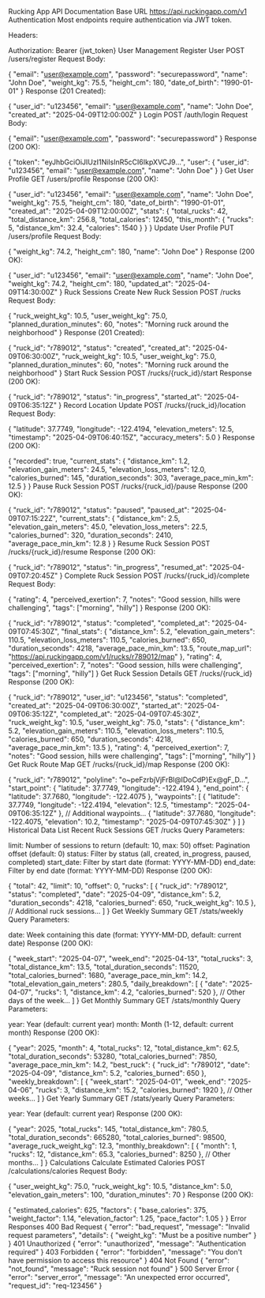 Rucking App API Documentation
Base URL
https://api.ruckingapp.com/v1
Authentication
Most endpoints require authentication via JWT token.

Headers:

Authorization: Bearer {jwt_token}
User Management
Register User
POST /users/register
Request Body:

{
  "email": "user@example.com",
  "password": "securepassword",
  "name": "John Doe",
  "weight_kg": 75.5,
  "height_cm": 180,
  "date_of_birth": "1990-01-01"
}
Response (201 Created):

{
  "user_id": "u123456",
  "email": "user@example.com",
  "name": "John Doe",
  "created_at": "2025-04-09T12:00:00Z"
}
Login
POST /auth/login
Request Body:

{
  "email": "user@example.com",
  "password": "securepassword"
}
Response (200 OK):

{
  "token": "eyJhbGciOiJIUzI1NiIsInR5cCI6IkpXVCJ9...",
  "user": {
    "user_id": "u123456",
    "email": "user@example.com",
    "name": "John Doe"
  }
}
Get User Profile
GET /users/profile
Response (200 OK):

{
  "user_id": "u123456",
  "email": "user@example.com",
  "name": "John Doe",
  "weight_kg": 75.5,
  "height_cm": 180,
  "date_of_birth": "1990-01-01",
  "created_at": "2025-04-09T12:00:00Z",
  "stats": {
    "total_rucks": 42,
    "total_distance_km": 256.8,
    "total_calories": 12450,
    "this_month": {
      "rucks": 5,
      "distance_km": 32.4,
      "calories": 1540
    }
  }
}
Update User Profile
PUT /users/profile
Request Body:

{
  "weight_kg": 74.2,
  "height_cm": 180,
  "name": "John Doe"
}
Response (200 OK):

{
  "user_id": "u123456",
  "email": "user@example.com",
  "name": "John Doe",
  "weight_kg": 74.2,
  "height_cm": 180,
  "updated_at": "2025-04-09T14:30:00Z"
}
Ruck Sessions
Create New Ruck Session
POST /rucks
Request Body:

{
  "ruck_weight_kg": 10.5,
  "user_weight_kg": 75.0,
  "planned_duration_minutes": 60,
  "notes": "Morning ruck around the neighborhood"
}
Response (201 Created):

{
  "ruck_id": "r789012",
  "status": "created",
  "created_at": "2025-04-09T06:30:00Z",
  "ruck_weight_kg": 10.5,
  "user_weight_kg": 75.0,
  "planned_duration_minutes": 60,
  "notes": "Morning ruck around the neighborhood"
}
Start Ruck Session
POST /rucks/{ruck_id}/start
Response (200 OK):

{
  "ruck_id": "r789012",
  "status": "in_progress",
  "started_at": "2025-04-09T06:35:12Z"
}
Record Location Update
POST /rucks/{ruck_id}/location
Request Body:

{
  "latitude": 37.7749,
  "longitude": -122.4194,
  "elevation_meters": 12.5,
  "timestamp": "2025-04-09T06:40:15Z",
  "accuracy_meters": 5.0
}
Response (200 OK):

{
  "recorded": true,
  "current_stats": {
    "distance_km": 1.2,
    "elevation_gain_meters": 24.5,
    "elevation_loss_meters": 12.0,
    "calories_burned": 145,
    "duration_seconds": 303,
    "average_pace_min_km": 12.5
  }
}
Pause Ruck Session
POST /rucks/{ruck_id}/pause
Response (200 OK):

{
  "ruck_id": "r789012",
  "status": "paused",
  "paused_at": "2025-04-09T07:15:22Z",
  "current_stats": {
    "distance_km": 2.5,
    "elevation_gain_meters": 45.0,
    "elevation_loss_meters": 22.5,
    "calories_burned": 320,
    "duration_seconds": 2410,
    "average_pace_min_km": 12.8
  }
}
Resume Ruck Session
POST /rucks/{ruck_id}/resume
Response (200 OK):

{
  "ruck_id": "r789012",
  "status": "in_progress",
  "resumed_at": "2025-04-09T07:20:45Z"
}
Complete Ruck Session
POST /rucks/{ruck_id}/complete
Request Body:

{
  "rating": 4,
  "perceived_exertion": 7,
  "notes": "Good session, hills were challenging",
  "tags": ["morning", "hilly"]
}
Response (200 OK):

{
  "ruck_id": "r789012",
  "status": "completed",
  "completed_at": "2025-04-09T07:45:30Z",
  "final_stats": {
    "distance_km": 5.2,
    "elevation_gain_meters": 110.5,
    "elevation_loss_meters": 110.5,
    "calories_burned": 650,
    "duration_seconds": 4218,
    "average_pace_min_km": 13.5,
    "route_map_url": "https://api.ruckingapp.com/v1/rucks/r789012/map"
  },
  "rating": 4,
  "perceived_exertion": 7,
  "notes": "Good session, hills were challenging",
  "tags": ["morning", "hilly"]
}
Get Ruck Session Details
GET /rucks/{ruck_id}
Response (200 OK):

{
  "ruck_id": "r789012",
  "user_id": "u123456",
  "status": "completed",
  "created_at": "2025-04-09T06:30:00Z",
  "started_at": "2025-04-09T06:35:12Z",
  "completed_at": "2025-04-09T07:45:30Z",
  "ruck_weight_kg": 10.5,
  "user_weight_kg": 75.0,
  "stats": {
    "distance_km": 5.2,
    "elevation_gain_meters": 110.5,
    "elevation_loss_meters": 110.5,
    "calories_burned": 650,
    "duration_seconds": 4218,
    "average_pace_min_km": 13.5
  },
  "rating": 4,
  "perceived_exertion": 7,
  "notes": "Good session, hills were challenging",
  "tags": ["morning", "hilly"]
}
Get Ruck Route Map
GET /rucks/{ruck_id}/map
Response (200 OK):

{
  "ruck_id": "r789012",
  "polyline": "o~peFzrbjVjFrBl@lDoCdP}Ex@gF_D...",
  "start_point": {
    "latitude": 37.7749,
    "longitude": -122.4194
  },
  "end_point": {
    "latitude": 37.7680,
    "longitude": -122.4075
  },
  "waypoints": [
    {
      "latitude": 37.7749,
      "longitude": -122.4194,
      "elevation": 12.5,
      "timestamp": "2025-04-09T06:35:12Z"
    },
    // Additional waypoints...
    {
      "latitude": 37.7680,
      "longitude": -122.4075,
      "elevation": 10.2,
      "timestamp": "2025-04-09T07:45:30Z"
    }
  ]
}
Historical Data
List Recent Ruck Sessions
GET /rucks
Query Parameters:

limit: Number of sessions to return (default: 10, max: 50)
offset: Pagination offset (default: 0)
status: Filter by status (all, created, in_progress, paused, completed)
start_date: Filter by start date (format: YYYY-MM-DD)
end_date: Filter by end date (format: YYYY-MM-DD)
Response (200 OK):

{
  "total": 42,
  "limit": 10,
  "offset": 0,
  "rucks": [
    {
      "ruck_id": "r789012",
      "status": "completed",
      "date": "2025-04-09",
      "distance_km": 5.2,
      "duration_seconds": 4218,
      "calories_burned": 650,
      "ruck_weight_kg": 10.5
    },
    // Additional ruck sessions...
  ]
}
Get Weekly Summary
GET /stats/weekly
Query Parameters:

date: Week containing this date (format: YYYY-MM-DD, default: current date)
Response (200 OK):

{
  "week_start": "2025-04-07",
  "week_end": "2025-04-13",
  "total_rucks": 3,
  "total_distance_km": 13.5,
  "total_duration_seconds": 11520,
  "total_calories_burned": 1680,
  "average_pace_min_km": 14.2,
  "total_elevation_gain_meters": 280.5,
  "daily_breakdown": [
    {
      "date": "2025-04-07",
      "rucks": 1,
      "distance_km": 4.2,
      "calories_burned": 520
    },
    // Other days of the week...
  ]
}
Get Monthly Summary
GET /stats/monthly
Query Parameters:

year: Year (default: current year)
month: Month (1-12, default: current month)
Response (200 OK):

{
  "year": 2025,
  "month": 4,
  "total_rucks": 12,
  "total_distance_km": 62.5,
  "total_duration_seconds": 53280,
  "total_calories_burned": 7850,
  "average_pace_min_km": 14.2,
  "best_ruck": {
    "ruck_id": "r789012",
    "date": "2025-04-09",
    "distance_km": 5.2,
    "calories_burned": 650
  },
  "weekly_breakdown": [
    {
      "week_start": "2025-04-01",
      "week_end": "2025-04-06",
      "rucks": 3,
      "distance_km": 15.2,
      "calories_burned": 1920
    },
    // Other weeks...
  ]
}
Get Yearly Summary
GET /stats/yearly
Query Parameters:

year: Year (default: current year)
Response (200 OK):

{
  "year": 2025,
  "total_rucks": 145,
  "total_distance_km": 780.5,
  "total_duration_seconds": 665280,
  "total_calories_burned": 98500,
  "average_ruck_weight_kg": 12.3,
  "monthly_breakdown": [
    {
      "month": 1,
      "rucks": 12,
      "distance_km": 65.3,
      "calories_burned": 8250
    },
    // Other months...
  ]
}
Calculations
Calculate Estimated Calories
POST /calculations/calories
Request Body:

{
  "user_weight_kg": 75.0,
  "ruck_weight_kg": 10.5,
  "distance_km": 5.0,
  "elevation_gain_meters": 100,
  "duration_minutes": 70
}
Response (200 OK):

{
  "estimated_calories": 625,
  "factors": {
    "base_calories": 375,
    "weight_factor": 1.14,
    "elevation_factor": 1.25,
    "pace_factor": 1.05
  }
}
Error Responses
400 Bad Request
{
  "error": "bad_request",
  "message": "Invalid request parameters",
  "details": {
    "weight_kg": "Must be a positive number"
  }
}
401 Unauthorized
{
  "error": "unauthorized",
  "message": "Authentication required"
}
403 Forbidden
{
  "error": "forbidden",
  "message": "You don't have permission to access this resource"
}
404 Not Found
{
  "error": "not_found",
  "message": "Ruck session not found"
}
500 Server Error
{
  "error": "server_error",
  "message": "An unexpected error occurred",
  "request_id": "req-123456"
}